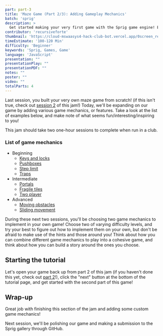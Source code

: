 ```yaml
---
part: part-3
title: 'Maze Game (Part 2/3): Adding Gameplay Mechanics'
batch: 'sprig'
description: >
  Get started making your very first game with the Sprig game engine! Even if you're a beginner, you'll walk out of this jam with your very own game in the Gallery.
contributor: 'recursiveforte'
thumbnail: 'https://cloud-mswaasys4-hack-club-bot.vercel.app/0screen_recording_2023-07-13_at_11.12.28.gif'
timeEstimate: '100-120 Min'
difficulty: 'Beginner'
keywords: 'Sprig, Games, Game'
language: 'JavaScript'
presentation: "" 
presentationPlay: "" 
presentationPDF: "" 
notes: "" 
poster: ""
video: "" 
totalParts: 4
---
```


Last session, you built your very own maze game from scratch! (if this isn't true, check out [session 2](/batch/sprig/part-2) of this jam!) Today, we'll be expanding on our game by adding various game mechanics, or features. Take a look at the list of examples below, and make note of what seems fun/interesting/inspiring to you!

This jam should take two one-hour sessions to complete when run in a club.

### List of game mechanics
- Beginning
  - [Keys and locks](https://sprig-nocode.hackclub.dev/maze_keylock)
  - [Pushboxes](https://sprig-nocode.hackclub.dev/maze_pushbox)
  - [Step limit](https://sprig-nocode.hackclub.dev/maze_steps)
  - [Traps](https://sprig-nocode.hackclub.dev/maze_traps)
- Intermediate
  - [Portals](https://sprig-nocode.hackclub.dev/maze_portals)
  - [Fragile tiles](https://sprig-nocode.hackclub.dev/maze_fragile_tiles)
  - [Two player](https://sprig-nocode.hackclub.dev/maze_twoplayers)
- Advanced
  - [Moving obstacles](https://sprig-nocode.hackclub.dev/maze_moving_obstacles)
  - [Sliding movement](https://sprig-nocode.hackclub.dev/maze_jumps)

During these next two sessions, you'll be choosing two game mechanics to implement in your own game! Choose two of varying difficulty levels, and try your best to figure out how to implement them on your own, but don't be afraid to make use of the hints and those around you! Think about how you can combine different game mechanics to play into a cohesive game, and think about how you can build a story around the ones you choose.


## Starting the tutorial
Let's open your game back up from part 2 of this jam (if you haven't done this yet, check out [part 2](/batch/sprig/part-2)!), click the "next" button at the bottom of the tutorial page, and get started with the second part of this game!

## Wrap-up
Great job with finishing this section of the jam and adding some custom game mechanics!

Next session, we'll be polishing our game and making a submission to the Sprig gallery through GitHub.